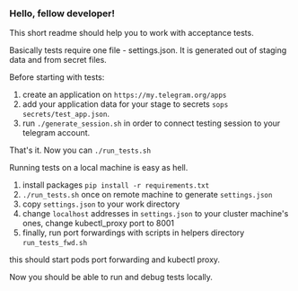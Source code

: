 ### Hello, fellow developer!

This short readme should help you to work with acceptance tests.  

Basically tests require one file - settings.json. It is generated out of staging data
and from secret files.  

Before starting with tests: 
1. create an application on `https://my.telegram.org/apps`
2. add your application data for your stage to secrets `sops secrets/test_app.json`. 
3. run `./generate_session.sh` in order to connect testing session to your telegram account. 

That's it. Now you can `./run_tests.sh`

Running tests on a local machine is easy as hell.
1. install packages `pip install -r requirements.txt`
2. `./run_tests.sh` once on remote machine to generate `settings.json`
3. copy `settings.json` to your work directory
4. change `localhost` addresses in `settings.json` to your cluster machine's ones, change kubectl_proxy port to 8001
5. finally, run port forwardings with scripts in helpers directory `run_tests_fwd.sh`

this should start pods port forwarding and kubectl proxy.  

Now you should be able to run and debug tests locally.

